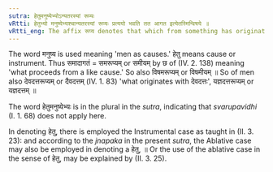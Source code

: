 ```yaml
---
sutra: हेतुमनुष्येभ्योऽन्यतरस्यां रूप्यः
vRtti: हेतुभ्यो मनुष्येभ्यश्चान्यतरस्यां रूप्यः प्रत्ययो भवति तत आगत इत्येतस्मिन्विषये ॥
vRtti_eng: The affix रूप्य denotes that which from something has originated, when it is added to a word denoting \"cause,\" or to the name of a man viewed as a cause.
---
```

The word मनुष्य is used meaning 'men as causes.' हेतु means cause or instrument. Thus समादागतं = समरूप्यम् or समीयम् by छ of (IV. 2. 138) meaning 'what proceeds from a like cause.' So also विषमरूप्यम् or विषमीयम् ॥ So of men also देवदत्तरूप्यम् or दैवदत्तम् (IV. 1. 83) 'what originates with देवदत्तः', यज्ञदत्तरूप्यम् or यज्ञदत्तम् ॥

The word हेतुमनुष्येभ्यः is in the plural in the _sutra_, indicating that _svarupavidhi_ (I. 1. 68) does not apply here.

In denoting हेतु, there is employed the Instrumental case as taught in (II. 3. 23): and according to the _jnapaka_ in the present _sutra_, the Ablative case may also be employed in denoting a हेतु, ॥ Or the use of the ablative case in the sense of हेतु, may be explained by (II. 3. 25).
